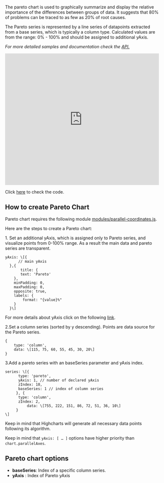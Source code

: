 The pareto chart is used to graphically summarize and display the relative importance of the differences between groups of data. It suggests that 80% of problems can be traced to as few as 20% of root causes.

The Pareto series is represented by a line series of datapoints extracted from a base series, which is typically a column type. Calculated values are from the range: 0% - 100% and should be assigned to additional yAxis.

_For more detailed samples and documentation check the [API.](http://api.highcharts.com/highcharts/plotOptions.pareto)_

<iframe width="320" height="240" style="width: 100%; height: 432px; border: none;" src=https://www.highcharts.com/samples/view.php?path=highcharts/demo/pareto></iframe>

Click [here](http://jsfiddle.net/gh/get/library/pure/highcharts/highcharts/tree/master/samples/highcharts/demo/pareto/) to check the code.

How to create Pareto Chart
--------------------------

Pareto chart requires the following module [modules/parallel-coordinates.js](https://code.highcharts.com/modules/parallel-coordinates.js).

Here are the steps to create a Pareto chart:

1\. Set an additional yAxis, which is assigned only to Pareto series, and visualize points from 0-100% range. As a result the main data and pareto series are transparent.

    
    yAxis: \[{
          // main yAxis
      },{
           title: {
           text: 'Pareto'
        },
        minPadding: 0,
        maxPadding: 0,
        opposite: true,
        labels: {
        	format: "{value}%"
        }
      }\]
    

For more details about yAxis click on the following [link](http://api.highcharts.com/highcharts/yAxis).

2.Set a column series (sorted by y descending). Points are data source for the Pareto series.

    
    {
        type: 'column',
        data: \[115, 75, 60, 55, 45, 30, 20\]
    }
    

3.Add a pareto series with an baseSeries parameter and yAxis index.

    
    series: \[{
    	  type: 'pareto',
    	  yAxis: 1, // number of declared yAxis
    	  zIndex: 10,
    	  baseSeries: 1 // index of column series
    	 }, {
    	  type: 'column',
    	  zIndex: 2,
              data: \[755, 222, 151, 86, 72, 51, 36, 10\]
    	 }  
    \]
    

Keep in mind that Highcharts will generate all necessary data points following its algorithm.

Keep in mind that `yAxis: [ … ]` options have higher priority than `chart.parallelAxes`.

Pareto chart options
--------------------

*   **baseSeries**: Index of a specific column series.
*   **yAxis** : Index of Pareto yAxis